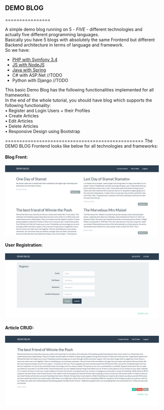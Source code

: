## DEMO BLOG
================

A simple demo blog running on 5 - *FIVE* - different technologies and actually five different programming languages.   
Basically you have 5 blogs with absolutely the same Frontend but different Backend architecture in terms of language and framework.  
So we have:  
* [PHP with Symfony 3.4](https://github.com/fingerman/softwareTechnologies/tree/master/php-mvc-symfony/blog-symfony)
* [JS with NodeJS](https://github.com/fingerman/softwareTechnologies/tree/master/express/blog-nodejs) 
* [Java with Spring](https://github.com/fingerman/softwareTechnologies/tree/master/java-springboot/blog-java)
* C# with ASP.Net //TODO  
* Python with Django //TODO


This basic Demo Blog has the following functionalities implemented for all frameworks:  
In the end of the whole tutorial, you should have blog which supports the following functionality:  
•	Register and Login Users + their Profiles    
•	Create Articles  
•	Edit Articles  
•	Delete Articles  
•	Responsive Design using Bootstrap  
  
=================================================
The DEMO BLOG Frontend looks like below for all technologies and frameworks:      
#### Blog Front:    
![Blog Front](https://github.com/fingerman/softwareTechnologies/blob/master/blog-photos/front.png)
#### User Registration:    
![User Registration](https://github.com/fingerman/softwareTechnologies/blob/master/blog-photos/register.png)
#### Article CRUD:      
![CRUD Article](https://github.com/fingerman/softwareTechnologies/blob/master/blog-photos/crud.png)  





